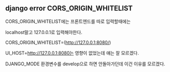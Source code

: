 ## django error CORS_ORIGIN_WHITELIST

CORS_ORIGIN_WHITELIST에는 프론트엔드를 따로 입력할때에는

localhost말고 127.0.0.1로 입력해야한다.

CORS_ORIGIN_WHITELIST=(http://127.0.0.1:8080/)

UI_HOST=http://127.0.0.1:8080는 영향이 없었는데 얘는 잘 모르겠다.

DJANGO_MODE 환경변수를 develop으로 하면 안돌아가던데 이건 이유를 모르겠다.
